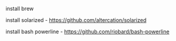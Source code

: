 
install brew

install solarized - https://github.com/altercation/solarized

install bash powerline - https://github.com/riobard/bash-powerline
